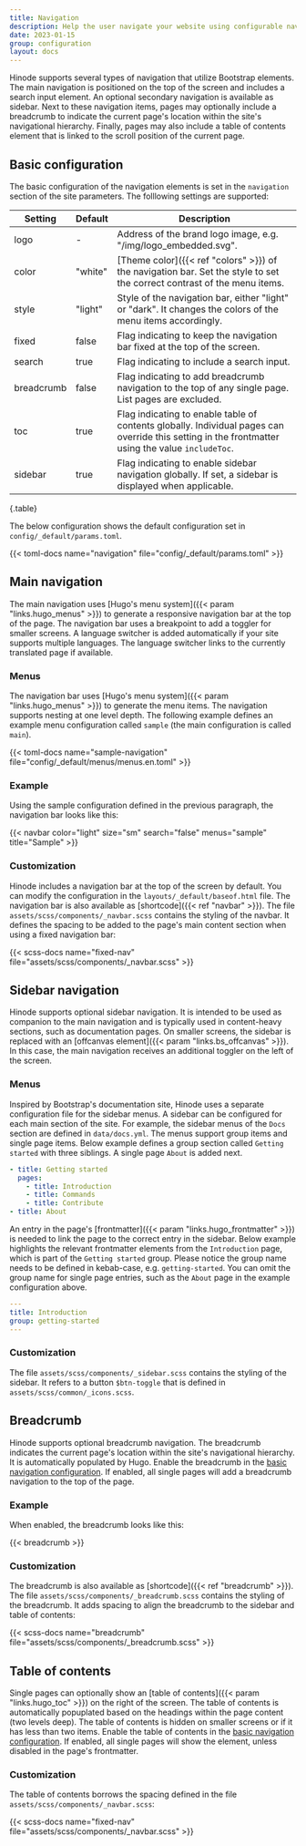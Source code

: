 ```yaml
---
title: Navigation
description: Help the user navigate your website using configurable navigation elements.
date: 2023-01-15
group: configuration
layout: docs
---
```


Hinode supports several types of navigation that utilize Bootstrap elements. The main navigation is positioned on the top of the screen and includes a search input element. An optional secondary navigation is available as sidebar. Next to these navigation items, pages may optionally include a breadcrumb to indicate the current page's location within the site's navigational hierarchy. Finally, pages may also include a table of contents element that is linked to the scroll position of the current page.

## Basic configuration

The basic configuration of the navigation elements is set in the `navigation` section of the site parameters. The folllowing settings are supported:

| Setting    | Default | Description |
|------------|---------|-------------|
| logo       | -       | Address of the brand logo image, e.g. "/img/logo_embedded.svg". |
| color      | "white" | [Theme color]({{< ref "colors" >}}) of the navigation bar. Set the style to set the correct contrast of the menu items. |
| style      | "light" | Style of the navigation bar, either "light" or "dark". It changes the colors of the menu items accordingly. |
| fixed      | false   | Flag indicating to keep the navigation bar fixed at the top of the screen. |
| search     | true    | Flag indicating to include a search input. |
| breadcrumb | false   | Flag indicating to add breadcrumb navigation to the top of any single page. List pages are excluded. |
| toc        | true    | Flag indicating to enable table of contents globally. Individual pages can override this setting in the frontmatter using the value `includeToc`. |
| sidebar    | true    | Flag indicating to enable sidebar navigation globally. If set, a sidebar is displayed when applicable. |
{.table}

The below configuration shows the default configuration set in `config/_default/params.toml`.

{{< toml-docs name="navigation" file="config/_default/params.toml" >}}

## Main navigation

The main navigation uses [Hugo's menu system]({{< param "links.hugo_menus" >}}) to generate a responsive navigation bar at the top of the page. The navigation bar uses a breakpoint to add a toggler for smaller screens. A language switcher is added automatically if your site supports multiple languages. The language switcher links to the currently translated page if available.

### Menus

The navigation bar uses [Hugo's menu system]({{< param "links.hugo_menus" >}}) to generate the menu items. The navigation supports nesting at one level depth. The following example defines an example menu configuration called `sample` (the main configuration is called `main`).

{{< toml-docs name="sample-navigation" file="config/_default/menus/menus.en.toml" >}}

### Example

Using the sample configuration defined in the previous paragraph, the navigation bar looks like this:

{{< navbar color="light" size="sm" search="false" menus="sample" title="Sample" >}}

### Customization

Hinode includes a navigation bar at the top of the screen by default. You can modify the configuration in the `layouts/_default/baseof.html` file. The navigation bar is also available as [shortcode]({{< ref "navbar" >}}). The file `assets/scss/components/_navbar.scss` contains the styling of the navbar. It defines the spacing to be added to the page's main content section when using a fixed navigation bar:

{{< scss-docs name="fixed-nav" file="assets/scss/components/_navbar.scss" >}}

## Sidebar navigation

Hinode supports optional sidebar navigation. It is intended to be used as companion to the main navigation and is typically used in content-heavy sections, such as documentation pages. On smaller screens, the sidebar is replaced with an [offcanvas element]({{< param "links.bs_offcanvas" >}}). In this case, the main navigation receives an additional toggler on the left of the screen.

### Menus

Inspired by Bootstrap's documentation site, Hinode uses a separate configuration file for the sidebar menus. A sidebar can be configured for each main section of the site. For example, the sidebar menus of the `Docs` section are defined in `data/docs.yml`. The menus support group items and single page items. Below example defines a group section called `Getting started` with three siblings. A single page `About` is added next.

```yml
- title: Getting started
  pages:
    - title: Introduction
    - title: Commands
    - title: Contribute
- title: About
```

An entry in the page's [frontmatter]({{< param "links.hugo_frontmatter" >}}) is needed to link the page to the correct entry in the sidebar. Below example highlights the relevant frontmatter elements from the `Introduction` page, which is part of the `Getting started` group. Please notice the group name needs to be defined in kebab-case, e.g. `getting-started`. You can omit the group name for single page entries, such as the `About` page in the example configuration above.

```yml
---
title: Introduction
group: getting-started
---
```

### Customization

The file `assets/scss/components/_sidebar.scss` contains the styling of the sidebar. It refers to a button `$btn-toggle` that is defined in `assets/scss/common/_icons.scss`.

## Breadcrumb

Hinode supports optional breadcrumb navigation. The breadcrumb indicates the current page's location within the site's navigational hierarchy. It is automatically populated by Hugo. Enable the breadcrumb in the [basic navigation configuration](#basic-configuration). If enabled, all single pages will add a breadcrumb navigation to the top of the page.

### Example

When enabled, the breadcrumb looks like this:

{{< breadcrumb >}}

### Customization

The breadcrumb is also available as [shortcode]({{< ref "breadcrumb" >}}). The file `assets/scss/components/_breadcrumb.scss` contains the styling of the breadcrumb. It adds spacing to align the breadcrumb to the sidebar and table of contents:

{{< scss-docs name="breadcrumb" file="assets/scss/components/_breadcrumb.scss" >}}

## Table of contents

Single pages can optionally show an [table of contents]({{< param "links.hugo_toc" >}}) on the right of the screen. The table of contents is automatically popuplated based on the headings within the page content (two levels deep). The table of contents is hidden on smaller screens or if it has less than two items. Enable the table of contents in the [basic navigation configuration](#basic-configuration). If enabled, all single pages will show the element, unless disabled in the page's frontmatter.

### Customization

The table of contents borrows the spacing defined in the file `assets/scss/components/_navbar.scss`:

{{< scss-docs name="fixed-nav" file="assets/scss/components/_navbar.scss" >}}
